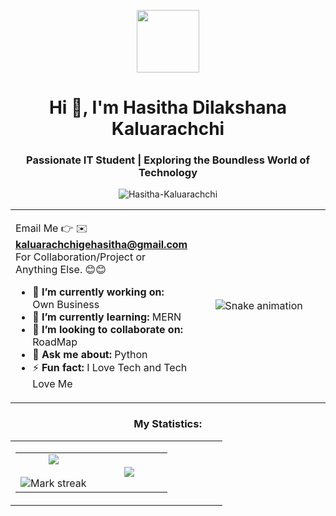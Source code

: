 <p align="center" ><img  src = "https://github.com/7oSkaaa/7oSkaaa/blob/main/Images/about_me.gif?raw=true" width = 100px></p>
<h1 align="center">Hi 👋, I'm Hasitha Dilakshana Kaluarachchi</h1>
<h3 align="center">Passionate IT Student | Exploring the Boundless World of Technology</h3>
<p align="center"> <img src="https://komarev.com/ghpvc/?username=Hasitha-Kaluarachchi&label=Profile%20views&color=0e75b6&style=flat" alt="Hasitha-Kaluarachchi" /> </p>

<table align="center">
<tr border="none">
<td width="50%" align="left">

Email Me 👉 ✉️ **kaluarachchigehasitha@gmail.com** For Collaboration/Project or Anything Else. 😊😊

- 🔭 **I’m currently working on:** Own Business
- 🌱 **I’m currently learning:** MERN
- 👯 **I’m looking to collaborate on:** RoadMap
- 💬 **Ask me about:** Python
- ⚡ **Fun fact:** I Love Tech and Tech Love Me

<!-- Snake Game Repo View -->
<td width="50%" align="center">
<div align="center">
  <img src="https://profile-readme-generator.com/assets/snake.svg" alt="Snake animation" />
</div>
  </td>
</tr>
</table>
<h3 align="center">My Statistics:</h3>
<p align="center">
<table align="center">
<tr border="none">
<td width="50%" align="center">

  <!--- stats (start) -->
<table align="center">
<tr border="none">
<td width="50%" align="center">
  
  <img  align="center"  src="https://github-readme-stats.vercel.app/api?username=Hasitha-Kaluarachchi&theme=dark&show_icons=true&count_private=true" />
  <br></br>
  <img  title="🔥 Get streak stats for your profile at git.io/streak-stats" alt="Mark streak" src="https://github-readme-streak-stats.herokuapp.com/?user=Hasitha-Kaluarachchi&theme=dark&hide_border=false" /> 
</td>

<td width="50%" align="center">

  <img  align="center"  src="https://github-readme-stats.anuraghazra1.vercel.app/api/top-langs/?username=Hasitha-Kaluarachchi&theme=dark&hide_border=false&no-bg=true&no-frame=true&langs_count=10"/>
  
  </td>
</tr>
</table>
<!--- stats (end) -->
